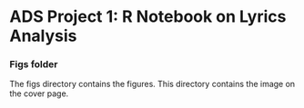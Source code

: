 # ADS Project 1:  R Notebook on Lyrics Analysis
### Figs folder

The figs directory contains the figures. This directory contains the image on the cover page.